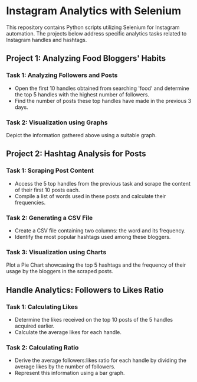# Instagram Analytics with Selenium

This repository contains Python scripts utilizing Selenium for Instagram automation. The projects below address specific analytics tasks related to Instagram handles and hashtags.

## Project 1: Analyzing Food Bloggers' Habits

### Task 1: Analyzing Followers and Posts
- Open the first 10 handles obtained from searching 'food' and determine the top 5 handles with the highest number of followers.
- Find the number of posts these top handles have made in the previous 3 days.

### Task 2: Visualization using Graphs
Depict the information gathered above using a suitable graph.

## Project 2: Hashtag Analysis for Posts

### Task 1: Scraping Post Content
- Access the 5 top handles from the previous task and scrape the content of their first 10 posts each.
- Compile a list of words used in these posts and calculate their frequencies.

### Task 2: Generating a CSV File
- Create a CSV file containing two columns: the word and its frequency.
- Identify the most popular hashtags used among these bloggers.

### Task 3: Visualization using Charts
Plot a Pie Chart showcasing the top 5 hashtags and the frequency of their usage by the bloggers in the scraped posts.

## Handle Analytics: Followers to Likes Ratio

### Task 1: Calculating Likes
- Determine the likes received on the top 10 posts of the 5 handles acquired earlier.
- Calculate the average likes for each handle.

### Task 2: Calculating Ratio
- Derive the average followers:likes ratio for each handle by dividing the average likes by the number of followers.
- Represent this information using a bar graph.
